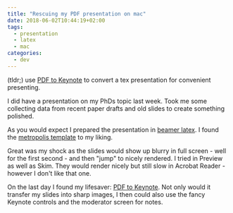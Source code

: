 ```yaml
---
title: "Rescuing my PDF presentation on mac"
date: 2018-06-02T10:44:19+02:00
tags:
  - presentation
  - latex
  - mac
categories:
  - dev
---
```


(tldr;) use [PDF to
Keynote](https://www.cs.hmc.edu/~oneill/freesoftware/pdftokeynote.html) to convert a tex presentation for convenient presenting.

I did have a presentation on my PhDs topic last week.  Took me some
collecting data from recent paper drafts and old slides to create
something polished.

As you would expect I prepared the presentation in [beamer latex](https://github.com/josephwright/beamer).  I found the [metropolis template](https://github.com/matze/mtheme) to my liking.

Great was my shock as the slides would show up blurry in full screen -
well for the first second - and then "jump" to nicely rendered.  I
tried in Preview as well as Skim. They would render nicely but still
slow in Acrobat Reader - however I don't like that one.

On the last day I found my lifesaver: [PDF to
Keynote](https://www.cs.hmc.edu/~oneill/freesoftware/pdftokeynote.html).
Not only would it transfer my slides into sharp images,  I then could
also use the fancy Keynote controls and the moderator screen for
notes.
<!--more-->
